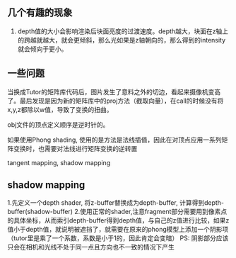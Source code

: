 ## 几个有趣的现象
1. depth值的大小会影响渲染后块面亮度的过渡速度。depth越大，块面在z轴上的跨越就越大，就会更倾斜，那么光如果是z轴朝向的，那么得到的intensity就会倾向于更小。

## 一些问题
当换成Tutor的矩阵库代码后，图片发生了意料之外的切边，看起来摄像机变高了。最后发现是因为新的矩阵库中的proj方法（截取向量），在call的时候没有将x,y,z都除以w值，导致了变换的扭曲。

obj文件的顶点定义顺序是逆时针的。

如果使用Phong shading, 使用的是方法是法线插值，因此在对顶点应用一系列矩阵变换时，也需要对法线进行矩阵变换的逆转置

tangent mapping, shadow mapping

## shadow mapping
1.先定义一个depth shader, 将z-buffer替换成为depth-buffer, 计算得到depth-buffer(shadow-buffer)
2.使用正常的shader,注意fragment部分需要用到像素点的具体坐标，从而索引depth-buffer得到depth值，与自己的z值进行比较，如果z值小于depth值，就说明被遮挡了，就需要在原来的phong模型上添加一个阴影项（tutor里是乘了一个系数，系数是小于1的，因此肯定会变暗）
PS: 阴影部分应该只会在相机和光线不处于同一点且方向也不一致的情况下产生
